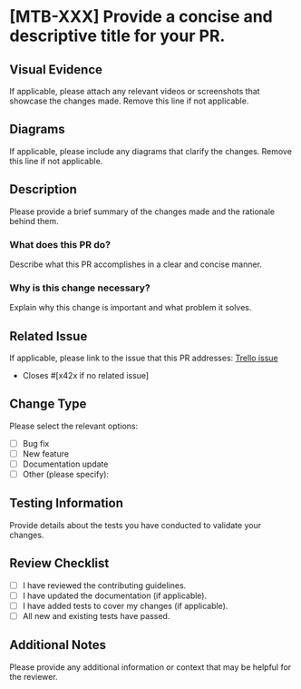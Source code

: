 # [MTB-XXX] Provide a concise and descriptive title for your PR.

## Visual Evidence

If applicable, please attach any relevant videos or screenshots that showcase the changes made. Remove this line if not applicable.

## Diagrams

If applicable, please include any diagrams that clarify the changes. Remove this line if not applicable.

## Description

Please provide a brief summary of the changes made and the rationale behind them.

### What does this PR do?

Describe what this PR accomplishes in a clear and concise manner.

### Why is this change necessary?

Explain why this change is important and what problem it solves.

## Related Issue

If applicable, please link to the issue that this PR addresses: [Trello issue](xxxxxxxxxxxxx)

- Closes #[x42x if no related issue]

## Change Type
Please select the relevant options:

- [ ] Bug fix
- [ ] New feature
- [ ] Documentation update
- [ ] Other (please specify):

## Testing Information

Provide details about the tests you have conducted to validate your changes.

## Review Checklist

- [ ] I have reviewed the contributing guidelines.
- [ ] I have updated the documentation (if applicable).
- [ ] I have added tests to cover my changes (if applicable).
- [ ] All new and existing tests have passed.

## Additional Notes
Please provide any additional information or context that may be helpful for the reviewer.
